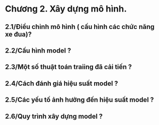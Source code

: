 
# Chương 2. Xây dựng mô hình.

## 2.1/Điều chỉnh mô hình ( cấu hình các chức năng xe đua)?

## 2.2/Cấu hình model ?

## 2.3/Một số thuật toán  traiing  đã cải tiến ?

## 2.4/Cách đánh giá hiệu suất model ?

## 2.5/Các yếu tố ảnh hưởng  đến hiệu suất model ?

## 2.6/Quy trình xây dựng  model ?


